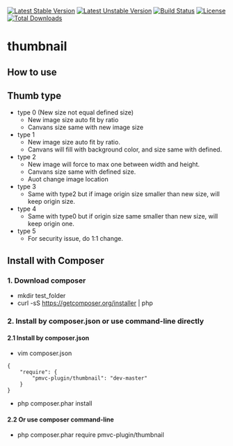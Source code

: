 [![Latest Stable Version](https://poser.pugx.org/pmvc-plugin/thumbnail/v/stable)](https://packagist.org/packages/pmvc-plugin/thumbnail) 
[![Latest Unstable Version](https://poser.pugx.org/pmvc-plugin/thumbnail/v/unstable)](https://packagist.org/packages/pmvc-plugin/thumbnail) 
[![Build Status](https://travis-ci.org/pmvc-plugin/thumbnail.svg?branch=master)](https://travis-ci.org/pmvc-plugin/thumbnail)
[![License](https://poser.pugx.org/pmvc-plugin/thumbnail/license)](https://packagist.org/packages/pmvc-plugin/thumbnail)
[![Total Downloads](https://poser.pugx.org/pmvc-plugin/thumbnail/downloads)](https://packagist.org/packages/pmvc-plugin/thumbnail) 

thumbnail
===============

## How to use

## Thumb type
   * type 0 (New size not equal defined size)
      * New image size auto fit by ratio
      * Canvans size same with new image size
   * type 1
      * New image size auto fit by ratio.
      * Canvans will fill with background color, and size same with defined.
   * type 2
      * New image will force to max one between width and height.
      * Canvans size same with defined size.
      * Auot change image location
   * type 3
      * Same with type2 but if image origin size smaller than new size, will keep origin size.
   * type 4
      * Same with type0 but if origin size same smaller than new size, will keep origin one.
   * type 5
      * For security issue, do 1:1 change. 


## Install with Composer
### 1. Download composer
   * mkdir test_folder
   * curl -sS https://getcomposer.org/installer | php

### 2. Install by composer.json or use command-line directly
#### 2.1 Install by composer.json
   * vim composer.json
```
{
    "require": {
        "pmvc-plugin/thumbnail": "dev-master"
    }
}
```
   * php composer.phar install

#### 2.2 Or use composer command-line
   * php composer.phar require pmvc-plugin/thumbnail

